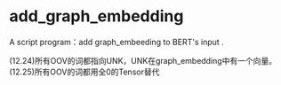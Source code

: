 # add_graph_embedding
 
A script program：add graph_embeeding to BERT's input .

  (12.24)所有OOV的词都指向UNK，UNK在graph_embedding中有一个向量。
  (12.25)所有OOV的词都用全0的Tensor替代
